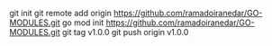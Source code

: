 git init
git remote add origin https://github.com/ramadoiranedar/GO-MODULES.git
go mod init https://github.com/ramadoiranedar/GO-MODULES.git
git tag v1.0.0
git push origin v1.0.0

